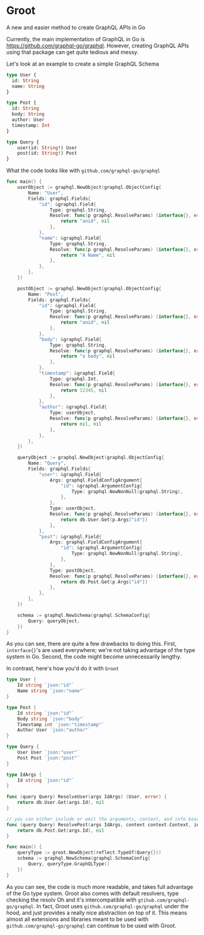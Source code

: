# Groot

A new and easier method to create GraphQL APIs in Go

Currently, the main implementation of GraphQL in Go is https://github.com/graphql-go/graphql. However, creating GraphQL APIs using that package can get quite tedious and messy.

Let's look at an example to create a simple GraphQL Schema

```graphql
type User {
  id: String
  name: String
}

type Post {
  id: String
  body: String
  author: User
  timestamp: Int
}

type Query {
	user(id: String!) User
	post(id: String!) Post
}
```

What the code looks like with `github.com/graphql-go/graphql`

```go
func main() {
	userObject := graphql.NewObject(graphql.ObjectConfig{
		Name: "User",
		Fields: graphql.Fields{
			"id": &graphql.Field{
				Type: graphql.String,
				Resolve: func(p graphql.ResolveParams) (interface{}, error) {
					return "anid", nil
				},
			},
			"name": &graphql.Field{
				Type: graphql.String,
				Resolve: func(p graphql.ResolveParams) (interface{}, error) {
					return "A Name", nil
				},
			},
		},
	})

	postObject := graphql.NewObject(graphql.ObjectConfig{
		Name: "Post",
		Fields: graphql.Fields{
			"id": &graphql.Field{
				Type: graphql.String,
				Resolve: func(p graphql.ResolveParams) (interface{}, error) {
					return "anid", nil
				},
			},
			"body": &graphql.Field{
				Type: graphql.String,
				Resolve: func(p graphql.ResolveParams) (interface{}, error) {
					return "a body", nil
				},
			},
			"timestamp": &graphql.Field{
				Type: graphql.Int,
				Resolve: func(p graphql.ResolveParams) (interface{}, error) {
					return 12345, nil
				},
			},
			"author": &graphql.Field{
				Type: userObject,
				Resolve: func(p graphql.ResolveParams) (interface{}, error) {
					return nil, nil
				},
			},
		},
	})

	queryObject := graphql.NewObject(graphql.ObjectConfig{
		Name: "Query",
		Fields: graphql.Fields{
			"user": &graphql.Field{
				Args: graphql.FieldConfigArgument{
					"id": &graphql.ArgumentConfig{
						Type: graphql.NewNonNull(graphql.String),
					},
				},
				Type: userObject,
				Resolve: func(p graphql.ResolveParams) (interface{}, error) {
					return db.User.Get(p.Args["id"])
				},
			},
			"post": &graphql.Field{
				Args: graphql.FieldConfigArgument{
					"id": &graphql.ArgumentConfig{
						Type: graphql.NewNonNull(graphql.String),
					},
				},
				Type: postObject,
				Resolve: func(p graphql.ResolveParams) (interface{}, error) {
					return db.Post.Get(p.Args["id"])
				},
			},
		},
	})

	schema := graphql.NewSchema(graphql.SchemaConfig{
		Query: queryObject,
	})
}
```

As you can see, there are quite a few drawbacks to doing this. First, `interface{}`'s are used everywhere; we're not taking advantage of the type system in Go. Second, the code might become unnecessarily lengthy.

In contrast, here's how you'd do it with `Groot`

```go
type User {
	Id string `json:"id"`
	Name string `json:"name"`
}

type Post {
	Id string `json:"id"`
	Body string `json:"body"`
	Timestamp int `json:"timestamp"`
	Author User `json:"author"`
}

type Query {
	User User `json:"user"`
	Post Post `json:"post"`
}

type IdArgs {
	Id string `json:"id"`
}

func (query Query) ResolveUser(args IdArgs) (User, error) {
	return db.User.Get(args.Id), nil
}

// you can either include or omit the arguments, context, and info based on the needs of your resolver.
func (query Query) ResolvePost(args IdArgs, context context.Context, info graphql.ResolveInfo) (Post, error) {
	return db.Post.Get(args.Id), nil
}

func main() {
	queryType := groot.NewObject(reflect.TypeOf(Query{}))
	schema := graphql.NewSchema(graphql.SchemaConfig{
		Query, queryType.GraphQLType()
	})
}
```

As you can see, the code is much more readable, and takes full advantage of the Go type system. Groot also comes with default resolvers, type checking the resolv Oh and it's intercompatible with `gtihub.com/graphql-go/graphql`. In fact, Groot uses `github.com/graphql-go/graphql` under the hood, and just provides a really nice abstraction on top of it. This means almost all extensions and libraries meant to be used with `github.com/graphql-go/graphql` can continue to be used with Groot.
